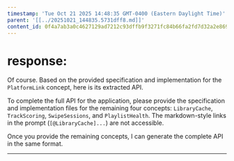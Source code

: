```yaml
---
timestamp: 'Tue Oct 21 2025 14:48:35 GMT-0400 (Eastern Daylight Time)'
parent: '[[../20251021_144835.5731dff8.md]]'
content_id: 0f4a7ab3a0c4627129ad7212c93dffb9f3271fc84b66fa2fd7d32a2e86910887
---
```


# response:

Of course. Based on the provided specification and implementation for the `PlatformLink` concept, here is its extracted API.

To complete the full API for the application, please provide the specification and implementation files for the remaining four concepts: `LibraryCache`, `TrackScoring`, `SwipeSessions`, and `PlaylistHealth`. The markdown-style links in the prompt (`[@LibraryCache]...`) are not accessible.

Once you provide the remaining concepts, I can generate the complete API in the same format.

***
